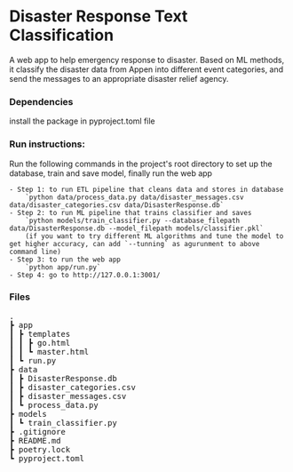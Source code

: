 # Disaster Response Text Classification
A web app to help emergency response to disaster. Based on ML methods, it classify the disaster data from Appen into different event categories, and send the messages to an appropriate disaster relief agency.

### Dependencies
install the package in pyproject.toml file

### Run instructions:

Run the following commands in the project's root directory to set up the database, train and save model, finally run the web app

    - Step 1: to run ETL pipeline that cleans data and stores in database
        `python data/process_data.py data/disaster_messages.csv data/disaster_categories.csv data/DisasterResponse.db`
    - Step 2: to run ML pipeline that trains classifier and saves
        `python models/train_classifier.py --database_filepath data/DisasterResponse.db --model_filepath models/classifier.pkl`
        (if you want to try different ML algorithms and tune the model to get higher accuracy, can add `--tunning` as agurunment to above command line)
    - Step 3: to run the web app  
        `python app/run.py`
    - Step 4: go to http://127.0.0.1:3001/


### Files
<pre>
.
┣ app
┃ ┣ templates
┃ ┃ ┣ go.html
┃ ┃ ┗ master.html
┃ ┗ run.py
┣ data
┃ ┣ DisasterResponse.db
┃ ┣ disaster_categories.csv
┃ ┣ disaster_messages.csv
┃ ┗ process_data.py
┣ models
┃ ┗ train_classifier.py
┣ .gitignore
┣ README.md
┣ poetry.lock
┗ pyproject.toml
 
</pre>